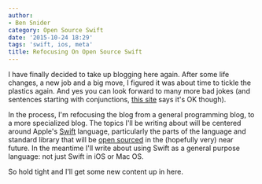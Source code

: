 ```yaml
---
author:
- Ben Snider
category: Open Source Swift
date: '2015-10-24 18:29'
tags: 'swift, ios, meta'
title: Refocusing On Open Source Swift
---
```


I have finally decided to take up blogging here again. After some life
changes, a new job and a big move, I figured it was about time to tickle
the plastics again. And yes you can look forward to many more bad jokes
(and sentences starting with conjunctions, [this
site](http://www.getitwriteonline.com/archive/032601startsentandbut.htm)
says it's OK though).

In the process, I'm refocusing the blog from a general programming blog,
to a more specialized blog. The topics I'll be writing about will be
centered around Apple's [Swift](https://developer.apple.com/swift/)
language, particularly the parts of the language and standard library
that will be [open
sourced](https://developer.apple.com/swift/blog/?id=29) in the
(hopefully very) near future. In the meantime I'll write about using
Swift as a general purpose language: not just Swift in iOS or Mac OS.

So hold tight and I'll get some new content up in here.
